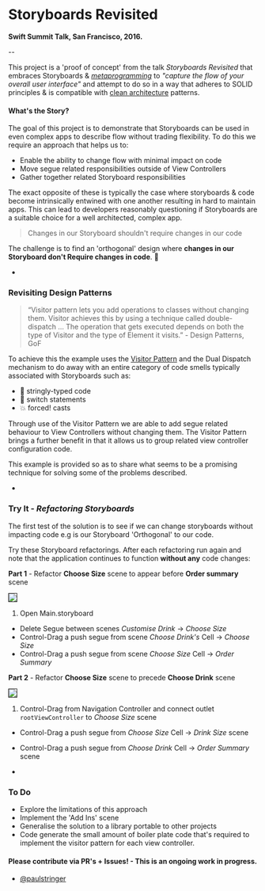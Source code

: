 # Storyboards Revisited
**Swift Summit Talk, San Francisco, 2016.**

--

This project is a 'proof of concept' from the talk *Storyboards Revisited* that embraces Storyboards & *[metaprogramming](https://en.wikipedia.org/wiki/Metaprogramming)* to *"capture the flow of your overall user interface"* and attempt to do so in a way that adheres to SOLID principles & is compatible with [clean architecture](https://8thlight.com/blog/uncle-bob/2012/08/13/the-clean-architecture.html) patterns.

#### What's the Story?

The goal of this project is to demonstrate that Storyboards can be used in even complex apps to describe flow without trading flexibility. To do this we require an approach that helps us to:

- Enable the ability to change flow with minimal impact on code
- Move segue related responsibilities outside of View Controllers
- Gather together related Storyboard responsibilities

The exact opposite of these is typically the case where storyboards & code become intrinsically entwined with one another resulting in hard to maintain apps. This can lead to developers reasonably questioning if Storyboards are a suitable choice for a well architected, complex app.

> Changes in our Storyboard shouldn't require changes in our code

The challenge is to find an 'orthogonal' design where **changes in our Storyboard  don't Require changes in code**. 🤔

-
### Revisiting Design Patterns

> “Visitor pattern lets you add operations to classes without changing them. Visitor achieves this by using a technique called double-dispatch
> ...
> The operation that gets executed depends on both the type of Visitor and the type of Element it visits.” - Design Patterns, GoF

To achieve this the example uses the [Visitor Pattern](https://en.wikipedia.org/wiki/Visitor_pattern) and the Dual Dispatch mechanism to do away with an entire category of code smells typically associated with Storyboards such as:

- 🙈 stringly-typed code
- 🤕 switch statements 
- 💥 forced! casts

Through use of the Visitor Pattern we are able to add segue related behaviour to View Controllers without changing them. The Visitor Pattern brings a further benefit in that it allows us to group related view controller configuration code.

This example is provided so as to share what seems to be a promising technique for solving some of the problems described. 

-

### Try It - *Refactoring Storyboards*

The first test of the solution is to see if we can change storyboards without impacting code e.g is our Storyboard 'Orthogonal' to our code.

Try these Storyboard refactorings. After each refactoring run again and note that the application continues to function **without any** code changes:

**Part 1** - Refactor **Choose Size** scene to appear before **Order summary** scene

<img src='Demo-Part1.gif' align="center" border=1>

1. Open Main.storyboard
- Delete Segue between scenes *Customise Drink* -> *Choose Size*
- Control-Drag a push segue from scene *Choose Drink's* Cell -> *Choose Size*
- Control-Drag a push segue from scene *Choose Size* Cell -> *Order Summary*

**Part 2** - Refactor **Choose Size** scene to precede **Choose Drink** scene

<img src='Demo-Part2.gif' align="center" border=1>

1. Control-Drag from Navigation Controller and connect outlet ```rootViewController``` to *Choose Size* scene
- Control-Drag a push segue from *Choose Size* Cell -> *Drink Size* scene
- Control-Drag a push segue from *Choose Drink* Cell -> *Order Summary* scene

-
### To Do

- Explore the limitations of this approach
- Implement the 'Add Ins' scene
- Generalise the solution to a library portable to other projects
- Code generate the small amount of boiler plate code that's required to implement the visitor pattern for each view controller.

#### Please contribute via PR's + Issues! - This is an ongoing work in progress. 

- [@paulstringer](http://twitter.com/paulstringer)

